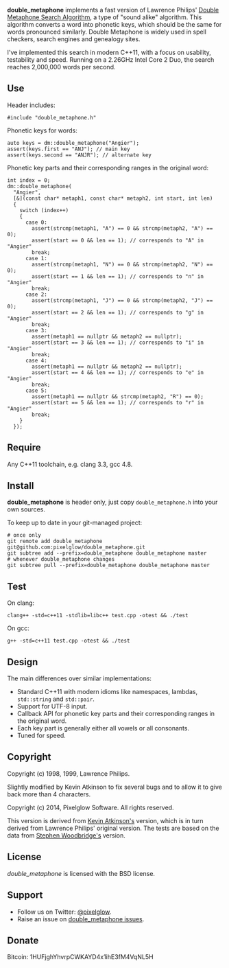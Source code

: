 **double_metaphone** implements a fast version of Lawrence Philips' [Double Metaphone Search Algorithm](http://www.drdobbs.com/the-double-metaphone-search-algorithm/184401251?pgno=2), a type of "sound alike" algorithm. This algorithm converts a word into phonetic keys, which should be the same for words pronounced similarly. Double Metaphone is widely used in spell checkers, search engines and genealogy sites.

I've implemented this search in modern C++11, with a focus on usability, testability and speed. Running on a 2.26GHz Intel Core 2 Duo, the search reaches 2,000,000 words per second.

Use
---

Header includes:

    #include "double_metaphone.h"

Phonetic keys for words:

    auto keys = dm::double_metaphone("Angier");
    assert(keys.first == "ANJ"); // main key
    assert(keys.second == "ANJR"); // alternate key

Phonetic key parts and their corresponding ranges in the original word:

    int index = 0;
    dm::double_metaphone(
      "Angier",
      [&](const char* metaph1, const char* metaph2, int start, int len)
      {
        switch (index++)
        {
          case 0:
            assert(strcmp(metaph1, "A") == 0 && strcmp(metaph2, "A") == 0);
            assert(start == 0 && len == 1); // corresponds to "A" in "Angier"
            break;
          case 1:
            assert(strcmp(metaph1, "N") == 0 && strcmp(metaph2, "N") == 0);
            assert(start == 1 && len == 1); // corresponds to "n" in "Angier"
            break;
          case 2:
            assert(strcmp(metaph1, "J") == 0 && strcmp(metaph2, "J") == 0);
            assert(start == 2 && len == 1); // corresponds to "g" in "Angier"
            break;
          case 3:
            assert(metaph1 == nullptr && metaph2 == nullptr);
            assert(start == 3 && len == 1); // corresponds to "i" in "Angier"
            break;
          case 4:
            assert(metaph1 == nullptr && metaph2 == nullptr);
            assert(start == 4 && len == 1); // corresponds to "e" in "Angier"
            break;
          case 5:
            assert(metaph1 == nullptr && strcmp(metaph2, "R") == 0);
            assert(start == 5 && len == 1); // corresponds to "r" in "Angier"
            break;
        }
      });

Require
-------

Any C++11 toolchain, e.g. clang 3.3, gcc 4.8.

Install
-------

**double_metaphone** is header only, just copy `double_metaphone.h` into your own sources.

To keep up to date in your git-managed project:

    # once only
    git remote add double_metaphone git@github.com:pixelglow/double_metaphone.git
    git subtree add --prefix=double_metaphone double_metaphone master
    # whenever double_metaphone changes
    git subtree pull --prefix=double_metaphone double_metaphone master

Test
----

On clang:

    clang++ -std=c++11 -stdlib=libc++ test.cpp -otest && ./test

On gcc:

    g++ -std=c++11 test.cpp -otest && ./test

Design
------

The main differences over similar implementations:

* Standard C++11 with modern idioms like namespaces, lambdas, `std::string` and `std::pair`.
* Support for UTF-8 input.
* Callback API for phonetic key parts and their corresponding ranges in the original word.
* Each key part is generally either all vowels or all consonants.
* Tuned for speed.

Copyright
---------

Copyright (c) 1998, 1999, Lawrence Philips.

Slightly modified by Kevin Atkinson to fix several bugs and to allow it to give back more than 4 characters.

Copyright (c) 2014, Pixelglow Software. All rights reserved.

This version is derived from [Kevin Atkinson's](http://aspell.net/metaphone/dmetaph.cpp) version, which is in turn derived from Lawrence Philips' original version. The tests are based on the data from [Stephen Woodbridge's](http://swoodbridge.com/DoubleMetaPhone/surnames.txt) version.

License
-------

*double_metaphone* is licensed with the BSD license.

Support
-------

* Follow us on Twitter: [@pixelglow](http://twitter.com/pixelglow).
* Raise an issue on [double_metaphone issues](https://github.com/pixelglow/double_metaphone/issues).

Donate
------

Bitcoin: 1HUFjghYhvrpCWKAYD4x1ihE3fM4VqNL5H
